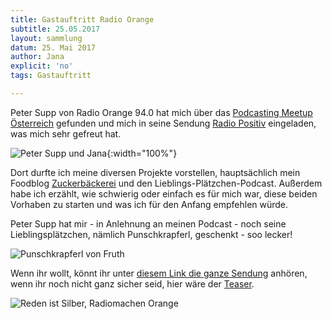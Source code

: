 ```yaml
---
title: Gastauftritt Radio Orange
subtitle: 25.05.2017
layout: sammlung
datum: 25. Mai 2017
author: Jana
explicit: 'no'
tags: Gastauftritt

---
```


Peter Supp von Radio Orange 94.0 hat mich über das [Podcasting Meetup Österreich](http://www.podcasterei.at) gefunden und mich in seine Sendung [Radio Positiv](http://o94.at/radio/sendung/radio_positiv/1423429/) eingeladen, was mich sehr gefreut hat.

![Peter Supp und Jana](http://www.lieblings-plaetzchen.com/photos/Sammlungen/radio-orange-mai-2017/selfie-radio-orange.jpg){:width="100%"}

Dort durfte ich meine diversen Projekte vorstellen, hauptsächlich mein Foodblog [Zuckerbäckerei](http://www.zuckerbaeckerei.com) und den Lieblings-Plätzchen-Podcast. Außerdem habe ich erzählt, wie schwierig oder einfach es für mich war, diese beiden Vorhaben zu starten und was ich für den Anfang empfehlen würde.

Peter Supp hat mir - in Anlehnung an meinen Podcast - noch seine Lieblingsplätzchen, nämlich Punschkrapferl, geschenkt - soo lecker!

![Punschkrapferl von Fruth](http://www.lieblings-plaetzchen.com/photos/Sammlungen/radio-orange-mai-2017/punschkrapferl.jpg)

Wenn ihr wollt, könnt ihr unter [diesem Link die ganze Sendung](https://cba.fro.at/341680) anhören, wenn ihr noch nicht ganz sicher seid, hier wäre der [Teaser](http://www.lieblings-plaetzchen.com/episodes/radio-orange-positiv-interview-zuckerbaeckerei.mp4).

![Reden ist Silber, Radiomachen Orange](http://www.lieblings-plaetzchen.com/photos/Sammlungen/radio-orange-mai-2017/redenistsilber.jpg)
